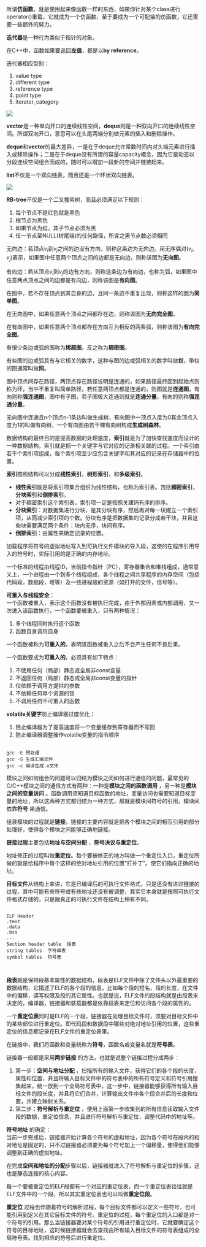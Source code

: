 


所谓**仿函数**，就是使用起来像函数一样的东西，如果你针对某个class进行operator()重载，它就成为一个仿函数，至于要成为一个可配接的仿函数，它还需要一些额外的努力。  

**迭代器**是一种行为类似于指针的对象。  

在C++中，函数如果要返回**左值**，都是以**by reference**。  

迭代器相应型别：  
1. value type  
2. different type   
3. reference type   
4. point type  
5. iterator_category  

![](http://i.imgur.com/s0ANiIE.png)

**vector**是一种单向开口的连续线性空间，**deque**则是一种双向开口的连续线性空间。所谓双向开口，意思可以在头尾两端分别做元素的插入和删除操作。


**deque**和**vector**的最大差异，一是在于deque允许常数时间内对头端元素进行插入或移除操作；二是在于deque没有所谓的容量capacity概念，因为它是动态以分段连续空间组合而成的，随时可以增加一段新的空间并链接起来。  

**list**不仅是一个双向链表，而且还是一个环状双向链表。  


![](http://i.imgur.com/Ajl1DxP.png)


**RB-tree**不仅是一个二叉搜索树，而且必须满足以下规则：  
1. 每个节点不是红色就是黑色  
2. 根节点为黑色  
3. 如果节点为红，其子节点必须为黑  
4. 任一节点至NULL(树尾端)的任何路径，所含之黑节点数必须相同  



无向边：若顶点$v_i$到$v_j$之间的边没有方向，则称这条边为无向边。用无序偶对$(v_i,v_j)$表示，如果图中任意两个顶点之间的边都是无向边，则称该图为**无向图**。  


有向边：若从顶点$v_i$到$v_j$的边有方向，则称这条边为有向边，也称为弧，如果图中任意两点顶点之间的边都是有向边，则称该图是**有向图**。  


在图中，若不存在顶点到其自身的边，且同一条边不重复出现，则称这样的图为**简单图**。  

在无向图中，如果任意两个顶点之间都存在边，则称该图为**无向完全图**。  

在有向图中，如果任意两个顶点都存在方向互为相反的两条弧，则称该图为**有向完全图**。  

有很少条边或弧的图称为**稀疏图**，反之称为**稠密图**。  

有些图的边或弧具有与它相关的数字，这种与图的边或弧相关的数字叫做**权**，带权的图通常叫做**网**。  

图中顶点间存在路径，两顶点存在路径说明是连通的，如果路径最终回到起始点则称为环，当中不重复叫简单路径，若任意两顶点都是连通的，则图就是**连通图**，有向则称**强连通图**，图中有子图，若子图极大连通则就是**连通分量**，有向的则称**强连通分量**。  


无向图中连通且n个顶点n-1条边叫做生成树，有向图中一顶点入度为0其余顶点入度为1的叫做有向树，一个有向图由若干棵有向树构成**生成树森林**。  

数据结构的最终目的是提高数据的处理速度，**索引**就是为了加快查找速度而设计的一种数据结构。索引就是把一个关键字与它对应的记录相关联的过程。一个索引由若干个索引项组成，每个索引项至少应包含关键字和其对应的记录在存储器中的位置。  

**索引**按照结构可以分成**线性索引**，**树形索引**，和**多级索引**。  

- **线性索引**就是将索引项集合组织为线性结构，也称为索引表。包括**稠密索引**，**分块索引**和**倒排索引**。  
- 对于稠密索引这个索引表，索引项一定是按照关建码有序的排序。  
- **分块索引**：对数据集进行分块，是其分块有序，然后再对每一块建立一个索引项，从而减少索引项的个数。分块有序是把数据集的记录分成若干块，并且这些块需要满足两个条件：块内无序，块间有序。  
- **倒排索引**：由属性来确定记录的位置。  


加载程序将符号的虚拟地址写入到可执行文件模块的导入段，这使的在程序引用导入的符号时，实际引用的是正确的内存地址。  

一个标准的线程由线程ID，当前指令指针（PC），寄存器集合和堆栈组成，通常意义上，一个进程由一个到多个线程组成，各个线程之间共享程序的内存空间（包括代码段，数据段，堆等）及一些进程级的资源（如打开的文件，信号等）。  

**可重入与线程安全**：  
一个函数被重入，表示这个函数没有被执行完成，由于外部因素或内部调用，又一次进入该函数执行，一个函数要被重入，只有两种情况：  
1. 多个线程同时执行这个函数  
2. 函数自身调用自身   

一个函数被称为**可重入的**，表明该函数被重入之后不会产生任何不良后果。  

一个函数要成为**可重入的**，必须具有如下特点：  
1. 不使用任何（局部）静态或全局非const变量  
2. 不返回任何（局部）静态或全局非const变量的指针  
3. 仅依赖于调用方提供的参数  
4. 不依赖任何单个资源的锁  
5. 不调用任何不可重入的函数  

**volatile关键字**防止编译器过度优化：  
1. 阻止编译器为了提高速度将一个变量缓存到寄存器而不写回  
2. 防止编译器调整操作volatile变量的指令顺序  

```
  
gcc -E 预处理  
gcc -S 生成汇编文件  
gcc -c 编译生成.o文件  

```

模块之间如何组合的问题可以归结为模块之间如何进行通信的问题，最常见的C/C++模块之间的通信方式有两种：一种是**模块之间的函数调用** ，另一种是**模块之间的变量访问** 。函数调用须知道目标函数的地址，变量访问也需要知道目标变量的地址，所以这两种方式都归结为一种方式，那就是模块间符号的引用。模块间依靠**符号** 来通信。

组装模块的过程就是**链接**，链接的主要内容就是把各个模块之间的相互引用的部分处理好，使得各个模块之间能够正确地链接。  

**链接过程**主要包括**地址与空间分配** ，**符号决议与重定位**。  

地址修正的过程叫做**重定位**。每个要被修正的地方叫做一个重定位入口，重定位所做的就是给程序中每个这样的绝对地址引用的位置“打补丁”。使它们指向正确的地址。  

**目标文件**从结构上来讲，它是已编译后的可执行文件格式，只是还没有进过链接的过程，其中可能有些符号或有些地址还没有被调整，其实它本身就是按照可执行文件格式存储的，只是跟真正的可执行文件在结构上稍有不同。  

```
  
ELF Header  
.text  
.data  
.bss  
...  
Section header table  段表  
string tables  字符串表  
symbol tables  符号表  



```
 
**段表**就是保持段基本属性的数据结构，段表是ELF文件中除了文件头以外最重要的数据结构，它描述了ELF的各个段的信息，比如每个段的短名，段的长度，在文件中的偏移，读写权限及段的其它属性。也就是说，ELF文件的段结构就是由段表来决定的，编译器，链接器和装载器都是依靠段表来定位和访问各个段的属性的。   


一个**重定位表**同时是ELF的一个段，链接器在处理目标文件时，须要对目标文件中的某些部位进行重定位。即代码段和数据段中哪些对绝对地址引用的位置，这些重定位的信息都记录在ELF文件的重定位表里。  

在链接中，我们将函数和变量统称为**符号**，函数名或变量名就是**符号表**。  

链接器一般都是采用**两步链接** 的方法，也就是说整个链接过程分成两步：  
1. 第一步：**空间与地址分配** ，扫描所有的输入文件，获得它们的各个段的长度，属性和位置，并且将输入目标文件中的符号表中的所有符号定义和符号引用搜集起来，统一放到一个全局符号表中，这一步中，链接器能够获得所有输入目标文件的段长度，并且将它们合并，计算输出文件中各个段合并后的长度和位置，并建立映射关系。  
2. 第二步：**符号解析与重定位** ，使用上面第一步收集到的所有信息读取输入文件段的数据，重定位信息，并且进行符号解析与重定位，调整代码中的地址等。  


**符号地址** 的确定：  
当前一步完成后，链接器开始计算各个符号的虚拟地址，因为各个符号在段内的相对地址是固定的，只不过链接器必须要为每个符号加上一个偏移量，使得他们能够调整到正确的虚拟地址。  

在完成**空间和地址的分配**步骤以后，链接器就进入了符号解析与重定位的步骤，这也是静态连接的核心内容。  

每一个要被重定位的ELF段都有一个对应的重定位表，而一个重定位表往往就是ELF文件中的一个段，所以其实重定位表也可以叫做**重定位段**。  

**重定位** 过程也伴随着符号的解析过程，每个目标文件都可以定义一些符号，也可能引用到定义在其它目标文件的符号。重定位的过程，每个重定位的入口都是对一个符号的引用。那么当链接器要对某个符号的引用进行重定位时，它就要确定这个符号的目标地址，这时候链接器就会去查找由所有输入目标文件的符号表组成的全局符号表。找到相应的符号后进行重定位。  




